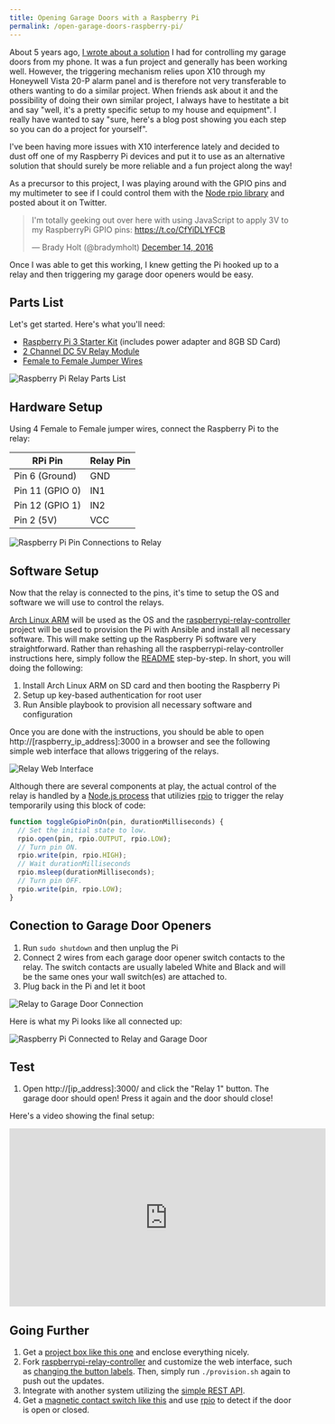 ```yaml
---
title: Opening Garage Doors with a Raspberry Pi
permalink: /open-garage-doors-raspberry-pi/
---
```


About 5 years ago, [I wrote about a solution](/iphone-control-house-alarm-and-garage-doors/) I had for controlling my garage doors from my phone. It was a fun project and generally has been working well. However, the triggering mechanism relies upon X10 through my Honeywell Vista 20-P alarm panel and is therefore not very transferable to others wanting to do a similar project. When friends ask about it and the possibility of doing their own similar project, I always have to hestitate a bit and say "well, it's a pretty specific setup to my house and equipment". I really have wanted to say "sure, here's a blog post showing you each step so you can do a project for yourself".

I've been having more issues with X10 interference lately and decided to dust off one of my Raspberry Pi devices and put it to use as an alternative solution that should surely be more reliable and a fun project along the way!

As a precursor to this project, I was playing around with the GPIO pins and my multimeter to see if I could control them with the [Node rpio library](https://github.com/jperkin/node-rpio) and posted about it on Twitter.

<blockquote class="twitter-tweet" data-lang="en"><p lang="en" dir="ltr">I&#39;m totally geeking out over here with using JavaScript to apply 3V to my RaspberryPi GPIO pins: <a href="https://t.co/CfYiDLYFCB">https://t.co/CfYiDLYFCB</a></p>&mdash; Brady Holt (@bradymholt) <a href="https://twitter.com/bradymholt/status/809021240329564160">December 14, 2016</a></blockquote>
<script async src="//platform.twitter.com/widgets.js" charset="utf-8"></script>

Once I was able to get this working, I knew getting the Pi hooked up to a relay and then triggering my garage door openers would be easy.

## Parts List

Let's get started. Here's what you'll need:

* [Raspberry Pi 3 Starter Kit](https://www.amazon.com/LoveRPi-Raspberry-Plug-Play-Starter/dp/B01IYBZEV6) (includes power adapter and 8GB SD Card)
* [2 Channel DC 5V Relay Module](https://www.amazon.com/gp/product/B00E0NTPP4)
* [Female to Female Jumper Wires](https://www.amazon.com/gp/product/B017NEGTXC)

![Raspberry Pi Relay Parts List](raspberry-pi-relay-parts.png)

## Hardware Setup

Using 4 Female to Female jumper wires, connect the Raspberry Pi to the relay:

| RPi Pin         | Relay Pin |
| --------------- | --------- |
| Pin 6 (Ground)  | GND       |
| Pin 11 (GPIO 0) | IN1       |
| Pin 12 (GPIO 1) | IN2       |
| Pin 2 (5V)      | VCC       |

<img alt="Raspberry Pi Pin Connections to Relay" src="raspberry-pi-3-pin-connections-relay.png"/>

## Software Setup

Now that the relay is connected to the pins, it's time to setup the OS and software we will use to control the relays.

[Arch Linux ARM](https://archlinuxarm.org/) will be used as the OS and the [raspberrypi-relay-controller](https://github.com/bradymholt/raspberrypi-relay-controller) project will be used to provision the Pi with Ansible and install all necessary software. This will make setting up the Raspberry Pi software very straightforward. Rather than rehashing all the raspberrypi-relay-controller instructions here, simply follow the [README](https://github.com/bradymholt/raspberrypi-relay-controller/blob/master/README.md) step-by-step. In short, you will doing the following:

1. Install Arch Linux ARM on SD card and then booting the Raspberry Pi
2. Setup up key-based authentication for root user
3. Run Ansible playbook to provision all necessary software and configuration

Once you are done with the instructions, you should be able to open http://[raspberry_ip_address]:3000 in a browser and see the following simple web interface that allows triggering of the relays.

![Relay Web Interface](relay-controller-web-interface.png)

Although there are several components at play, the actual control of the relay is handled by a [Node.js process](https://github.com/bradymholt/raspberrypi-relay-controller/blob/master/roles/relay-rest-api/templates/server.js.j2) that utilizies [rpio](https://github.com/jperkin/node-rpio) to trigger the relay temporarily using this block of code:

```js
function toggleGpioPinOn(pin, durationMilliseconds) {
  // Set the initial state to low.
  rpio.open(pin, rpio.OUTPUT, rpio.LOW);
  // Turn pin ON.
  rpio.write(pin, rpio.HIGH);
  // Wait durationMilliseconds
  rpio.msleep(durationMilliseconds);
  // Turn pin OFF.
  rpio.write(pin, rpio.LOW);
}
```

## Conection to Garage Door Openers

1. Run `sudo shutdown` and then unplug the Pi
2. Connect 2 wires from each garage door opener switch contacts to the relay. The switch contacts are usually labeled White and Black and will be the same ones your wall switch(es) are attached to.
3. Plug back in the Pi and let it boot

<img alt="Relay to Garage Door Connection" src="relay_to_garage_door_connection.png"/>

Here is what my Pi looks like all connected up:

![Raspberry Pi Connected to Relay and Garage Door](raspberry-pi-relay.jpg)

## Test

1. Open http://[ip_address]:3000/ and click the "Relay 1" button. The garage door should open! Press it again and the door should close!

Here's a video showing the final setup:

<iframe width="560" height="315" src="https://www.youtube.com/embed/yMMDJPVJ0d4" frameborder="0" allowfullscreen></iframe>

## Going Further

1. Get a [project box like this one](https://www.amazon.com/dp/B0002BBQUU) and enclose everything nicely.
2. Fork [raspberrypi-relay-controller](https://github.com/bradymholt/raspberrypi-relay-controller) and customize the web interface, such as [changing the button labels](https://github.com/bradymholt/raspberrypi-relay-controller/blob/master/roles/relay-rest-api/templates/index.html#L41-L42). Then, simply run `./provision.sh` again to push out the updates.
3. Integrate with another system utilizing the [simple REST API](https://github.com/bradymholt/raspberrypi-relay-controller/blob/master/roles/relay-rest-api/templates/server.js.j2#L39-L40).
4. Get a [magnetic contact switch like this](https://www.amazon.com/Honeywell-951WG-WH-Recessed-Magnetic-Contact/dp/B001UKY1A4) and use [rpio](https://github.com/jperkin/node-rpio) to detect if the door is open or closed.
